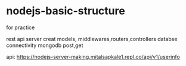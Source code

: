 # nodejs-basic-structure
for practice


rest api
server creat
models, middlewares,routers,controllers
databse connectivity
mongodb
post,get


api:
https://nodejs-server-making.mitalsapkale1.repl.co/api/v1/userinfo 